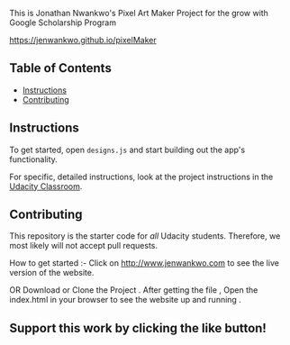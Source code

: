 This is Jonathan Nwankwo's Pixel Art Maker Project for the grow with Google Scholarship Program

 https://jenwankwo.github.io/pixelMaker

## Table of Contents

* [Instructions](#instructions)
* [Contributing](#contributing)

## Instructions

To get started, open `designs.js` and start building out the app's functionality.

For specific, detailed instructions, look at the project instructions in the [Udacity Classroom](https://classroom.udacity.com/me).

## Contributing

This repository is the starter code for _all_ Udacity students. Therefore, we most likely will not accept pull requests.

How to get started :-
Click on http://www.jenwankwo.com to see the live version of the website.

OR
Download or Clone the Project . After getting the file , Open the index.html in your browser to see the website up and running .

## Support this work by clicking the like button!
